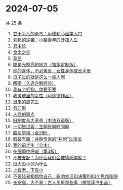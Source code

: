 # 2024-07-05

共 25 条

<!-- BEGIN WEREAD -->
<!-- 最后更新时间 2024-07-05 19:00:58 +0800 -->
1. [甘于平凡的勇气：阿德勒心理学入门](https://weread.qq.com/web/bookDetail/b1532290813ab8ed7g016140)
1. [刘邦的逆袭：小镇青年的开挂人生](https://weread.qq.com/web/bookDetail/427327c0813ab8ee1g014781)
1. [君主论](https://weread.qq.com/web/bookDetail/53a32b50813ab8a03g01009a)
1. [食南之徒](https://weread.qq.com/web/bookDetail/91f329c0813ab8ee0g011c9d)
1. [草民](https://weread.qq.com/web/bookDetail/370329a0813ab8ecag017dd1)
1. [娜是光照亮的地方（独家定制版）](https://weread.qq.com/web/bookDetail/4623278071d2306e462e908)
1. [你的身体，不必羞耻：女性身体成长手册](https://weread.qq.com/web/bookDetail/32c32710813ab8c4ag0167a5)
1. [日子过的就是这么一些人啊](https://weread.qq.com/web/bookDetail/fb7320c0813ab8ec1g017138)
1. [解密（入选企鹅经典）](https://weread.qq.com/web/bookDetail/e1c32c205c9f30e1cdf7d38)
1. [我有个拥抱，你要不要](https://weread.qq.com/web/bookDetail/f4532c70813ab8df3g0130ad)
1. [我灵魂里的女性（阿连德作品）](https://weread.qq.com/web/bookDetail/ce9328a0813ab8d4ag012722)
1. [迟来的周先生](https://weread.qq.com/web/bookDetail/9e832c60813ab8619g019816)
1. [剪刀男](https://weread.qq.com/web/bookDetail/a1e32750813ab7e49g0174d7)
1. [人性的弱点](https://weread.qq.com/web/bookDetail/16632a4072a9bc2d1669697)
1. [旧制度与大革命（中法双语版）](https://weread.qq.com/web/bookDetail/2f932450813ab8eceg01272c)
1. [一切皆过客：生啊死啊时间啊](https://weread.qq.com/web/bookDetail/61732f90813ab8e15g0107e7)
1. [匿名举报（全2册）](https://weread.qq.com/web/bookDetail/e1232090813ab8eb9g019f2c)
1. [假装有趣：并购专家的“并购”生活法](https://weread.qq.com/web/bookDetail/374329b0813ab8ed7g018e81)
1. [我的前半生（全本）](https://weread.qq.com/web/bookDetail/7cf327e07225358b7cf0226)
1. [在细雨中呼喊（第3版）](https://weread.qq.com/web/bookDetail/801324d05cbba380129b0a1)
1. [不被支配：为什么我们会被情感绑架？](https://weread.qq.com/web/bookDetail/2c132990813ab8eb0g0100e3)
1. [没大没小的为什么](https://weread.qq.com/web/bookDetail/c86321a0813ab8e3fg011eb6)
1. [上有老，下有小](https://weread.qq.com/web/bookDetail/67f32aa0813ab8d6bg019ce9)
1. [不要轻易相信你自己：影响生活和决策的80个思维陷阱](https://weread.qq.com/web/bookDetail/6b532940813ab8cc8g015d3c)
1. [长安居，大不易：古人买房那些事（微信读书出品）](https://weread.qq.com/web/bookDetail/3e232bb0813ab882eg0178b9)
<!-- END WEREAD -->